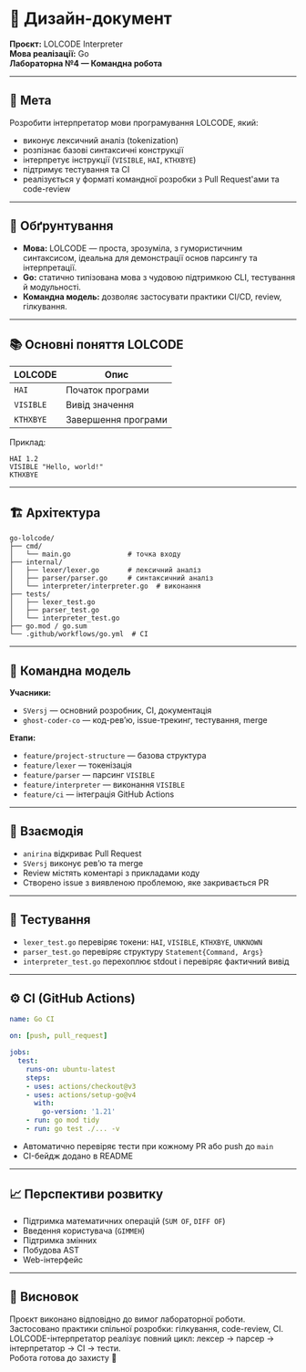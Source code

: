 # 📄 Дизайн-документ  
**Проєкт:** LOLCODE Interpreter  
**Мова реалізації:** Go  
**Лабораторна №4 — Командна робота**

---

## 🎯 Мета

Розробити інтерпретатор мови програмування LOLCODE, який:
- виконує лексичний аналіз (tokenization)
- розпізнає базові синтаксичні конструкції
- інтерпретує інструкції (`VISIBLE`, `HAI`, `KTHXBYE`)
- підтримує тестування та CI
- реалізується у форматі командної розробки з Pull Request'ами та code-review

---

## 🧠 Обґрунтування

- **Мова:** LOLCODE — проста, зрозуміла, з гумористичним синтаксисом, ідеальна для демонстрації основ парсингу та інтерпретації.
- **Go:** статично типізована мова з чудовою підтримкою CLI, тестування й модульності.
- **Командна модель:** дозволяє застосувати практики CI/CD, review, гілкування.

---

## 📚 Основні поняття LOLCODE

| LOLCODE | Опис                   |
|---------|------------------------|
| `HAI`   | Початок програми       |
| `VISIBLE` | Вивід значення         |
| `KTHXBYE` | Завершення програми    |

Приклад:
```
HAI 1.2
VISIBLE "Hello, world!"
KTHXBYE
```

---

## 🏗 Архітектура

```
go-lolcode/
├── cmd/
│   └── main.go              # точка входу
├── internal/
│   ├── lexer/lexer.go       # лексичний аналіз
│   ├── parser/parser.go     # синтаксичний аналіз
│   └── interpreter/interpreter.go  # виконання
├── tests/
│   ├── lexer_test.go
│   ├── parser_test.go
│   └── interpreter_test.go
├── go.mod / go.sum
└── .github/workflows/go.yml  # CI
```

---

## 👥 Командна модель

**Учасники:**
- `SVersj` — основний розробник, CI, документація
- `ghost-coder-co` — код-ревʼю, issue-трекинг, тестування, merge

**Етапи:**
- `feature/project-structure` — базова структура
- `feature/lexer` — токенізація
- `feature/parser` — парсинг `VISIBLE`
- `feature/interpreter` — виконання `VISIBLE`
- `feature/ci` — інтеграція GitHub Actions

---

## 🔁 Взаємодія

- `anirina` відкриває Pull Request
- `SVersj` виконує ревʼю та merge
- Review містять коментарі з прикладами коду
- Створено issue з виявленою проблемою, яке закривається PR

---

## 🧪 Тестування

- `lexer_test.go` перевіряє токени: `HAI`, `VISIBLE`, `KTHXBYE`, `UNKNOWN`
- `parser_test.go` перевіряє структуру `Statement{Command, Args}`
- `interpreter_test.go` перехоплює stdout і перевіряє фактичний вивід

---

## ⚙️ CI (GitHub Actions)

```yaml
name: Go CI

on: [push, pull_request]

jobs:
  test:
    runs-on: ubuntu-latest
    steps:
    - uses: actions/checkout@v3
    - uses: actions/setup-go@v4
      with:
        go-version: '1.21'
    - run: go mod tidy
    - run: go test ./... -v
```

- Автоматично перевіряє тести при кожному PR або push до `main`
- CI-бейдж додано в README

---

## 📈 Перспективи розвитку

- Підтримка математичних операцій (`SUM OF`, `DIFF OF`)
- Введення користувача (`GIMMEH`)
- Підтримка змінних
- Побудова AST
- Web-інтерфейс

---

## 📌 Висновок

Проєкт виконано відповідно до вимог лабораторної роботи.  
Застосовано практики спільної розробки: гілкування, code-review, CI.  
LOLCODE-інтерпретатор реалізує повний цикл: лексер → парсер → інтерпретатор → CI → тести.  
Робота готова до захисту 💼
